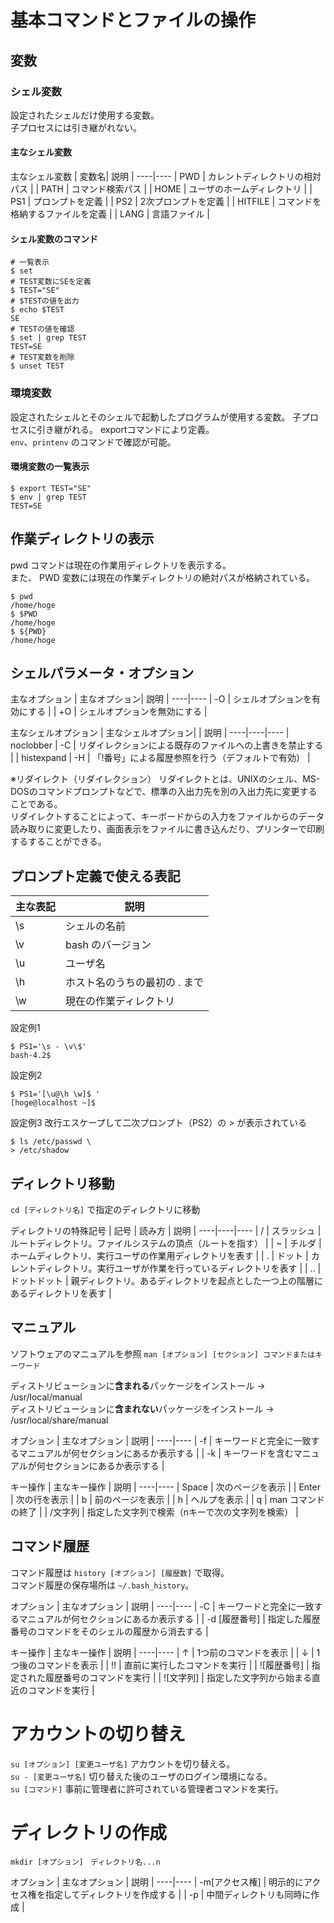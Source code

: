 # 基本コマンドとファイルの操作

## 変数

### シェル変数
設定されたシェルだけ使用する変数。  
子プロセスには引き継がれない。

#### 主なシェル変数

主なシェル変数
| 変数名| 説明 |
----|---- 
| PWD | カレントディレクトリの相対パス |
| PATH | コマンド検索パス |
| HOME | ユーザのホームディレクトリ |
| PS1 | プロンプトを定義 |
| PS2 | 2次プロンプトを定義 |
| HITFILE | コマンドを格納するファイルを定義 |
| LANG | 言語ファイル |

#### シェル変数のコマンド

```Shell
# 一覧表示
$ set
# TEST変数にSEを定義
$ TEST="SE"
# $TESTの値を出力
$ echo $TEST
SE
# TESTの値を確認
$ set | grep TEST
TEST=SE
# TEST変数を削除
$ unset TEST
```

### 環境変数
設定されたシェルとそのシェルで起動したプログラムが使用する変数。
子プロセスに引き継がれる。
exportコマンドにより定義。  
`env`、`printenv` のコマンドで確認が可能。

#### 環境変数の一覧表示
```Shell
$ export TEST="SE"
$ env | grep TEST
TEST=SE
```

## 作業ディレクトリの表示
pwd コマンドは現在の作業用ディレクトリを表示する。  
また、 PWD 変数には現在の作業ディレクトリの絶対パスが格納されている。  

```Shell
$ pwd
/home/hoge
$ $PWD
/home/hoge
$ ${PWD}
/home/hoge
```

## シェルパラメータ・オプション

主なオプション
| 主なオプション| 説明 |
----|---- 
| -O | シェルオプションを有効にする |
| +O | シェルオプションを無効にする |

主なシェルオプション
| 主なシェルオプション|  | 説明 |
----|----|---- 
| noclobber | -C | リダイレクションによる既存のファイルへの上書きを禁止する |
| histexpand | -H | 「!番号」による履歴参照を行う（デフォルトで有効） |

※リダイレクト（リダイレクション）
リダイレクトとは、UNIXのシェル、MS-DOSのコマンドプロンプトなどで、標準の入出力先を別の入出力先に変更することである。   
リダイレクトすることによって、キーボードからの入力をファイルからのデータ読み取りに変更したり、画面表示をファイルに書き込んだり、プリンターで印刷するすることができる。

## プロンプト定義で使える表記

| 主な表記| 説明 |
----|---- 
| \s | シェルの名前 |
| \v | bash のバージョン |
| \u | ユーザ名 |
| \h | ホスト名のうちの最初の . まで |
| \w | 現在の作業ディレクトリ |

設定例1
```Shell
$ PS1='\s - \v\$'
bash-4.2$
```

設定例2
```Shell
$ PS1='[\u@\h \w]$ '
[hoge@localhost ~]$ 
```

設定例3
改行エスケープして二次プロンプト（PS2）の > が表示されている
```Shell
$ ls /etc/passwd \
> /etc/shadow
```

## ディレクトリ移動

`cd [ディレクトリ名]` で指定のディレクトリに移動

ディレクトリの特殊記号
| 記号 | 読み方 | 説明 |
----|----|---- 
| / | スラッシュ | ルートディレクトリ。ファイルシステムの頂点（ルートを指す） |
| ~ | チルダ | ホームディレクトリ、実行ユーザの作業用ディレクトリを表す |
| . | ドット | カレントディレクトリ。実行ユーザが作業を行っているディレクトリを表す |
| .. | ドットドット | 親ディレクトリ。あるディレクトリを起点とした一つ上の階層にあるディレクトリを表す |

## マニュアル

ソフトウェアのマニュアルを参照
`man [オプション] [セクション] コマンドまたはキーワード` 

ディストリビューションに**含まれる**パッケージをインストール → /usr/local/manual  
ディストリビューションに**含まれない**パッケージをインストール → /usr/local/share/manual  
  
オプション
| 主なオプション | 説明 |
----|----
| -f | キーワードと完全に一致するマニュアルが何セクションにあるか表示する |
| -k | キーワードを含むマニュアルが何セクションにあるか表示する |

キー操作
| 主なキー操作 | 説明 |
----|----
| Space | 次のページを表示 |
| Enter | 次の行を表示 |
| b | 前のページを表示 |
| h | ヘルプを表示 |
| q | man コマンドの終了 |
| /文字列 | 指定した文字列で検索（nキーで次の文字列を検索） |

## コマンド履歴

コマンド履歴は `history [オプション] [履歴数]` で取得。  
コマンド履歴の保存場所は `~/.bash_history`。  

オプション
| 主なオプション | 説明 |
----|----
| -C | キーワードと完全に一致するマニュアルが何セクションにあるか表示する |
| -d [履歴番号] | 指定した履歴番号のコマンドをそのシェルの履歴から消去する |


キー操作
| 主なキー操作 | 説明 |
----|----
| ↑ | 1つ前のコマンドを表示 |
| ↓ | 1つ後のコマンドを表示 |
| !! | 直前に実行したコマンドを実行 |
| ![履歴番号] | 指定された履歴番号のコマンドを実行 |
| ![文字列] | 指定した文字列から始まる直近のコマンドを実行 |

# アカウントの切り替え

`su [オプション] [変更ユーザ名]` アカウントを切り替える。  
`su - [変更ユーザ名]` 切り替えた後のユーザのログイン環境になる。  
`su [コマンド]` 事前に管理者に許可されている管理者コマンドを実行。   


# ディレクトリの作成

`mkdir [オプション]　ディレクトリ名...n`

オプション
| 主なオプション | 説明 |
----|----
| -m[アクセス権] | 明示的にアクセス権を指定してディレクトリを作成する |
| -p | 中間ディレクトリも同時に作成 |

